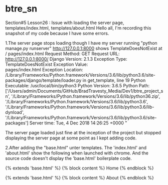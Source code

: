 # btre_sn
Section#5 Lesson26 : Issue with loading the server page, templates/index.html, templates/about.html
Hello all, I'm recording this snapshot of my code because I have some errors.

1.The server page stops loading though I have my server running "python manage.py runserver"
http://127.0.0.1:8000 shows TemplateDoesNotExist at /
pages/index.html
Request Method:	GET
Request URL:	http://127.0.0.1:8000/
Django Version:	2.1.3
Exception Type:	TemplateDoesNotExist
Exception Value:	
pages/index.html
Exception Location:	/Library/Frameworks/Python.framework/Versions/3.6/lib/python3.6/site-packages/django/template/loader.py in get_template, line 19
Python Executable:	/usr/local/bin/python3
Python Version:	3.6.5
Python Path:	
['/Users/admin/Documents/GitHub/BradTravesty_Media/Dev1/btre_project_sn',
 '/Library/Frameworks/Python.framework/Versions/3.6/lib/python36.zip',
 '/Library/Frameworks/Python.framework/Versions/3.6/lib/python3.6',
 '/Library/Frameworks/Python.framework/Versions/3.6/lib/python3.6/lib-dynload',
 '/Library/Frameworks/Python.framework/Versions/3.6/lib/python3.6/site-packages']
Server time:	Tue, 4 Dec 2018 14:26:25 +0000
"


The server page loaded just fine at the inception of the project but stopped displaying the server 
page at some point as I kept adding code.  

2.After adding the "base.html" unter templates. The 'index.html' and 'about.html' show the following when launched with chrome.
And the source code doesn't display the 'base.html' boilerplate code. 



{% extends 'base.html' %} {% block content %}
Home
{% endblock %}



{% extends 'base.html' %} {% block content %}
About
{% endblock %}





